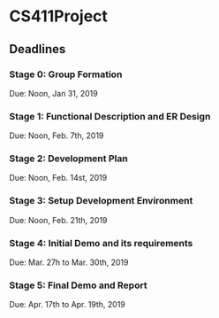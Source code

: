 # CS411Project

## Deadlines
### Stage 0: Group Formation
Due: Noon, Jan 31, 2019

### Stage 1: Functional Description and ER Design
Due: Noon, Feb. 7th, 2019

### Stage 2: Development Plan
Due: Noon, Feb. 14st, 2019

### Stage 3: Setup Development Environment
Due: Noon, Feb. 21th, 2019

### Stage 4: Initial Demo and its requirements
Due: Mar. 27h to Mar. 30th,  2019

### Stage 5: Final Demo and Report
Due: Apr. 17th to Apr. 19th, 2019
